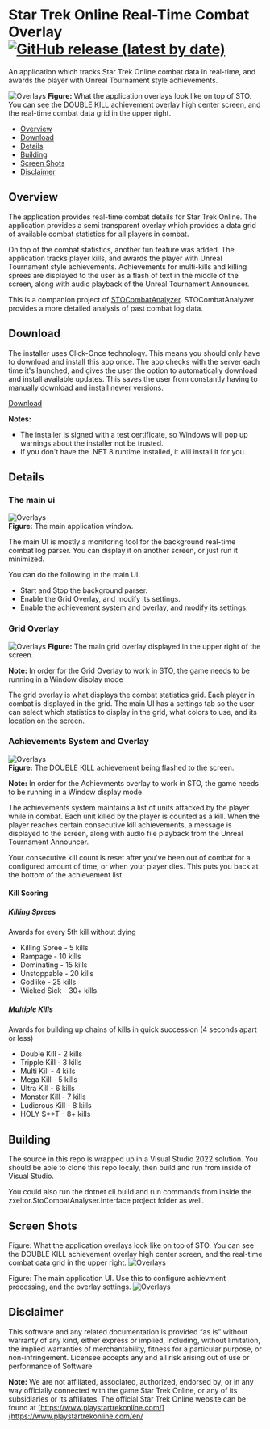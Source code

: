 # Star Trek Online Real-Time Combat Overlay [![GitHub release (latest by date)](https://img.shields.io/github/v/release/zxeltor/zxeltor.StoCombat.Realtime)](https://github.com/zxeltor/zxeltor.StoCombat.Realtime/releases/latest)

An application which tracks Star Trek Online combat data in real-time, and awards the player with Unreal Tournament style achievements.

![Overlays](https://github.com/zxeltor/zxeltor.StoCombat.Realtime/blob/master/ScreenShots/overlays_scaled.jpg)
**Figure:** What the application overlays look like on top of STO. You can see the DOUBLE KILL achievement overlay high center screen, and the real-time combat data grid in the upper right.

* [Overview](#overview)
* [Download](#download)
* [Details](#details)
* [Building](#building)
* [Screen Shots](#screen-shots)
* [Disclaimer](#disclaimer)

## Overview
The application provides real-time combat details for Star Trek Online.  The application provides a semi transparent overlay which provides a data grid of available combat statistics for all players in combat.

On top of the combat statistics, another fun feature was added. The application tracks player kills, and awards the player with Unreal Tournament style achievements. Achievements for multi-kills and killing sprees are displayed to the user as a flash of text in the middle of the screen, along with audio playback of the Unreal Tournament Announcer.

This is a companion project of [STOCombatAnalyzer](https://github.com/zxeltor/STOCombatAnalyzer). STOCombatAnalyzer provides a more detailed analysis of past combat log data.

## Download
The installer uses Click-Once technology. This means you should only have to download and install this app once. The app checks with the server each time it's launched, and gives the user the option to automatically download and install available updates. This saves the user from constantly having to manually download and install newer versions.

[Download](https://starfleet.engineer/StoCombatRealtime/Installer/setup.exe)

**Notes:** 
- The installer is signed with a test certificate, so Windows will pop up warnings about the installer not be trusted.
- If you don't have the .NET 8 runtime installed, it will install it for you.

## Details 

### The main ui
![Overlays](https://github.com/zxeltor/zxeltor.StoCombat.Realtime/blob/master/ScreenShots/ui_top.jpg)                                  
**Figure:** The main application window.

The main UI is mostly a monitoring tool for the background real-time combat log parser. You can display it on another screen, or just run it minimized.

You can do the following in the main UI:
* Start and Stop the background parser.
* Enable the Grid Overlay, and modify its settings.
* Enable the achievement system and overlay, and modify its settings.

### Grid Overlay
![Overlays](https://github.com/zxeltor/zxeltor.StoCombat.Realtime/blob/master/ScreenShots/grid_overlay.jpg)
**Figure:** The main grid overlay displayed in the upper right of the screen.

**Note:** In order for the Grid Overlay to work in STO, the game needs to be running in a Window display mode

The grid overlay is what displays the combat statistics grid. Each player in combat is displayed in the grid. 
The main UI has a settings tab so the user can select which statistics to display in the grid, what colors to use, and its location on the screen.

### Achievements System and Overlay
![Overlays](https://github.com/zxeltor/zxeltor.StoCombat.Realtime/blob/master/ScreenShots/doublekill_overlay.jpg)                                  
**Figure:** The DOUBLE KILL achievement being flashed to the screen.

**Note:** In order for the Achievments overlay to work in STO, the game needs to be running in a Window display mode

The achievements system maintains a list of units attacked by the player while in combat. Each unit killed by the player is counted as a kill. When the player reaches certain consecutive kill achievements, a message is displayed to the screen, along with audio file playback from the Unreal Tournament Announcer.

Your consecutive kill count is reset after you've been out of combat for a configured amount of time, or when your player dies. This puts you back at the bottom of the achievement list.

#### Kill Scoring 

##### Killing Sprees
Awards for every 5th kill without dying

* Killing Spree - 5 kills
* Rampage - 10 kills
* Dominating - 15 kills
* Unstoppable - 20 kills
* Godlike - 25 kills
* Wicked Sick - 30+ kills

##### Multiple Kills
Awards for building up chains of kills in quick succession (4 seconds apart or less)

* Double Kill - 2 kills
* Tripple Kill - 3 kills
* Multi Kill - 4 kills
* Mega Kill - 5 kills
* Ultra Kill - 6 kills
* Monster Kill - 7 kills
* Ludicrous Kill - 8 kills
* HOLY S**T - 8+ kills

## Building
The source in this repo is wrapped up in a Visual Studio 2022 solution. You should be able to clone this repo localy, then build and run from inside of Visual Studio.

You could also run the dotnet cli build and run commands from inside the zxeltor.StoCombatAnalyser.Interface project folder as well.

## Screen Shots
Figure: What the application overlays look like on top of STO. You can see the DOUBLE KILL achievement overlay high center screen, and the real-time combat data grid in the upper right.
![Overlays](https://github.com/zxeltor/zxeltor.StoCombat.Realtime/blob/master/ScreenShots/overlays_scaled.jpg)

Figure: The main application UI. Use this to configure achievment processing, and the overlay settings.
![Overlays](https://github.com/zxeltor/zxeltor.StoCombat.Realtime/blob/master/ScreenShots/ui.jpg)

## Disclaimer
This software and any related documentation is provided “as is” without warranty of any kind, either express or implied, including, without limitation, the implied warranties of merchantability, fitness for a particular purpose, or non-infringement. Licensee accepts any and all risk arising out of use or performance of Software

**Note:** We are not affiliated, associated, authorized, endorsed by, or in any way officially connected with the game Star Trek Online, or any of its subsidiaries or its affiliates. The official Star Trek Online website can be found at [https://www.playstartrekonline.com/](https://www.playstartrekonline.com/en/
